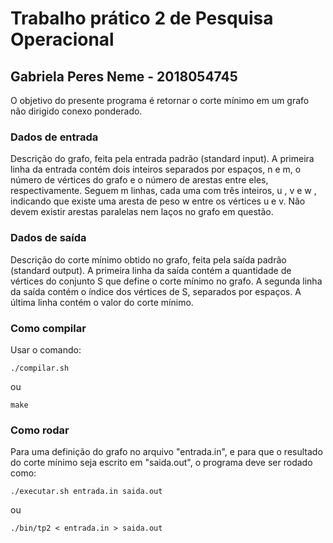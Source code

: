 # Trabalho prático 2 de Pesquisa Operacional
## Gabriela Peres Neme - 2018054745

O objetivo do presente programa é retornar o corte mínimo em um grafo não dirigido conexo ponderado.

### Dados de entrada
Descrição do grafo, feita pela entrada padrão (standard input).
A primeira linha da entrada contém dois inteiros separados por espaços, n e m, o número de vértices do grafo e o número de arestas entre eles, respectivamente. Seguem m linhas, cada uma com três inteiros, u , v e w , indicando
que existe uma aresta de peso w entre os vértices u e v. Não devem existir arestas paralelas nem laços no grafo em questão.

### Dados de saída
Descrição do corte mínimo obtido no grafo, feita pela saída padrão (standard output).
A primeira linha da saı́da contém a quantidade de vértices do conjunto S que define o corte mínimo no grafo. A segunda linha da saı́da contém o ı́ndice dos vértices de S, separados por espaços. A última linha contém o valor do corte mínimo.

### Como compilar
Usar o comando:
```
./compilar.sh
```
ou
```
make
```

### Como rodar
Para uma definição do grafo no arquivo "entrada.in", e para que o resultado do corte mínimo seja escrito em "saida.out", o programa deve ser rodado como:
```
./executar.sh entrada.in saida.out
```
ou
```
./bin/tp2 < entrada.in > saida.out
```